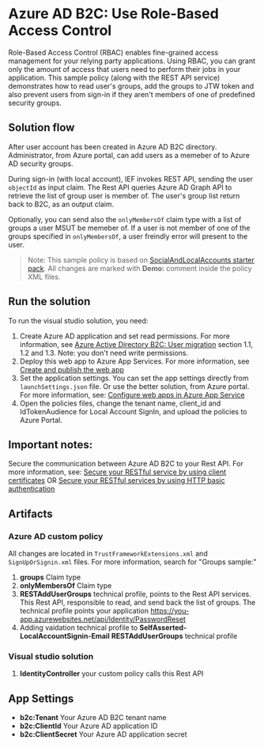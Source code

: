 # Azure AD B2C: Use Role-Based Access Control
Role-Based Access Control (RBAC) enables fine-grained access management for your relying party applications. Using RBAC, you can grant only the amount of access that users need to perform their jobs in your application. This sample policy (along with the REST API service) demonstrates how to read user's groups, add the groups to JTW token and also prevent users from sign-in if they aren't members of one of predefined security groups.

## Solution flow
After user account has been created in Azure AD B2C directory. Administrator, from Azure portal, can add users as a memeber of to Azure AD security groups.

During sign-in (with local account), IEF invokes REST API, sending the user `objectId` as input claim. The Rest API queries Azure AD Graph API to retrieve the list of group user is member of. The user's group list return back to B2C, as an output claim.

Optionally, you can send also the `onlyMembersOf` claim type with a list of groups a user MSUT be memeber of. If a user is not member of one of the groups specified in `onlyMembersOf`, a user freindly error will present to the user.

> Note:  This sample policy is based on [SocialAndLocalAccounts starter pack](../../../SocialAndLocalAccounts). All changes are marked with **Demo:** comment inside the policy XML files.

## Run the solution
To run the visual studio solution, you need:
1. Create Azure AD application and set read permissions. For more information, see [Azure Active Directory B2C: User migration](https://docs.microsoft.com/en-us/azure/active-directory-b2c/active-directory-b2c-user-migration) section 1.1, 1.2 and 1.3. Note: you don't need write permissions.
2. Deploy this web app to Azure App Services. For more information, see [Create and publish the web app](https://docs.microsoft.com/en-us/azure/app-service/app-service-web-get-started-dotnet#create-and-publish-the-web-app)
3. Set the application settings. You can set the app settings directly from `launchSettings.json` file. Or use the better solution, from Azure portal. For more information, see: [Configure web apps in Azure App Service](https://docs.microsoft.com/en-us/azure/app-service/web-sites-configure#application-settings)
4. Open the policies files, change the tenant name, client_id and IdTokenAudience for Local Account SignIn, and upload the policies to Azure Portal.

## Important notes:
Secure the communication between Azure AD B2C to your Rest API. For more information, see: [Secure your RESTful service by using client certificates](https://docs.microsoft.com/en-us/azure/active-directory-b2c/active-directory-b2c-custom-rest-api-netfw-secure-cert) OR [Secure your RESTful services by using HTTP basic authentication](https://docs.microsoft.com/en-us/azure/active-directory-b2c/active-directory-b2c-custom-rest-api-netfw-secure-basic)

## Artifacts
### Azure AD custom policy
All changes are located in `TrustFrameworkExtensions.xml` and `SignUpOrSignin.xml` files. For more information, search for "Groups sample:"
1. **groups** Claim type
1. **onlyMembersOf** Claim type
1. **RESTAddUserGroups** technical profile, points to the Rest API services. This Rest API, responsible to read, and send back the list of groups. The technical profile points your application https://you-app.azurewebsites.net/api/Identity/PasswordReset
1. Adding vaidation technical profile to **SelfAsserted-LocalAccountSignin-Email**  **RESTAddUserGroups** technical profile 

### Visual studio solution
1. **IdentityController** your custom policy calls this Rest API

## App Settings
* **b2c:Tenant** Your Azure AD B2C tenant name
* **b2c:ClientId** Your Azure AD application ID
* **b2c:ClientSecret** Your Azure AD application secret 

